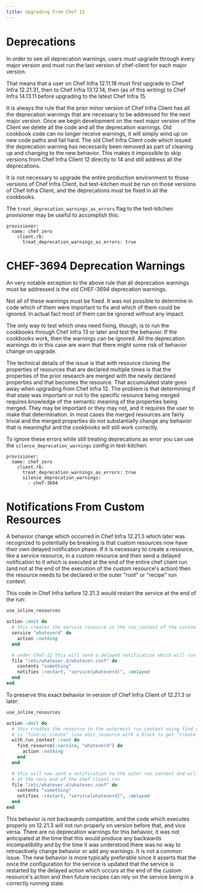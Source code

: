 ```yaml
---
title: Upgrading From Chef 12
---
```


# Deprecations

In order to see all deprecation warnings, users must upgrade through every major version and must run the
last version of chef-client for each major version.

That means that a user on Chef Infra 12.11.18 must first upgrade to Chef Infra 12.21.31, then to Chef Infra 13.12.14, then
(as of this writing) to Chef Infra 14.13.11 before upgrading to the latest Chef Infra 15.

It is always the rule that the prior minor version of Chef Infra Client has all the deprecation warnings that are necessary
to be addressed for the next major version.  Once we begin development on the next major version of the Client we delete
all the code and all the deprecation warnings.  Old cookbook code can no longer receive warnings, it will simply wind up
on new code paths and fail hard.  The old Chef Infra Client code which issued the deprecation warning has necessarily been
removed as part of cleaning up and changing to the new behavior.  This makes it impossible to skip versions from
Chef Infra Client 12 directly to 14 and still address all the deprecations.

It is not necessary to upgrade the entire production environment to those versions of Chef Infra Client, but
test-kitchen must be run on those versions of Chef Infra Client, and the deprecations must be fixed in all the
cookbooks.

The `treat_deprecation_warnings_as_errors` flag to the test-kitchen provisioner may be useful to accomplish this:

```
provisioner:
  name: chef_zero
    client.rb:
      treat_deprecation_warnings_as_errors: true
```

# CHEF-3694 Deprecation Warnings

An very notable exception to the above rule that all deprecation warnings must be addressed is the old CHEF-3694
deprecation warnings.

Not all of these warnings must be fixed.  It was not possible to determine in code which of them were important to fix
and which of them could be ignored.  In actual fact most of them can be ignored without any impact.

The only way to test which ones need fixing, though, is to run the cookbooks through Chef Infra 13 or later and test
the behavior.  If the cookbooks work, then the warnings can be ignored.  All the deprecation warnings do in this case
are warn that there might some risk of behavior change on upgrade.

The technical details of the issue is that with resource cloning the properties of resources that are declared multiple
times is that the properties of the prior research are merged with the newly declared properties and that becomes
the resource.  That accumulated state goes away when upgrading from Chef Infra 12.  The problem is that determining if
that state was important or not to the specific resource being merged requires knowledge of the semantic meaning of
the properties being merged.  They may be important or they may not, and it requires the user to make that
determination.  In most cases the merged resources are fairly trivial and the merged properties do not substantially
change any behavior that is meaningful and the cookbooks will still work correctly.

To ignore these errors while still treating deprecations as error you can use the `silence_deprecation_warnings` config
in test-kitchen:

```
provisioner:
  name: chef_zero
    client.rb:
      treat_deprecation_warnings_as_errors: true
      silence_deprecation_warnings:
        - chef-3694
```

# Notifications From Custom Resources

A behavior change which occurred in Chef Infra 12.21.3 which later was recognized to potentially be breaking is that custom
resources now have their own delayed notification phase.  If it is necessary to create a resource, like a service resource,
in a custom resource and then send a delayed notification to it which is executed at the end of the entire chef client
run (and not at the end of the execution of the custom resource's action) then the resource needs to be declared in
the outer "root" or "recipe" run context.

This code in Chef Infra before 12.21.3 would restart the service at the end of the run:

```ruby
use_inline_resources

action :doit do
  # this creates the service resource in the run_context of the custom resource
  service "whateverd" do
    action :nothing
  end

  # under Chef-12 this will send a delayed notification which will run at the end of the chef-client run
  file "/etc/whatever.d/whatever.conf" do
    contents "something"
    notifies :restart, "service[whateverd]", :delayed
  end
end
```

To preserve this exact behavior in version of Chef Infra Client of 12.21.3 or later:

```ruby
use_inline_resources

action :doit do
  # this creates the resource in the outermost run_context using find_resource's API which is
  # is "find-or-create" (use edit_resource with a block to get "create-or-update" semantics).
  with_run_context :root do
    find_resource(:service, "whateverd") do
      action :nothing
    end
  end

  # this will now send a notification to the outer run context and will restart the service
  # at the very end of the chef client run
  file "/etc/whatever.d/whatever.conf" do
    contents "something"
    notifies :restart, "service[whateverd]", :delayed
  end
end
```

This behavior is not backwards compatible, and the code which executes properly on 12.21.3 will not run properly on
version before that, and vice versa.  There are no deprecation warnings for this behavior, it was not anticipated at
the time that this would produce any backwards incompatibility and by the time it was understood there was no way
to retroactively change behavior or add any warnings. It is not a common issue.  The new behavior is more typically
preferable since it asserts that the once the configuration for the service is updated that the service is restarted
by the delayed action which occurs at the end of the custom resource's action and then future recipes can rely on
the service being in a correctly running state.

